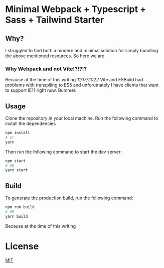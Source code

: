 # Minimal Webpack + Typescript + Sass + Tailwind Starter
## Why?
I struggled to find both a modern and minimal solution for simply bundling the above mentioned resources. So here we are.
### Why Webpack and not Vite!?!?!? 
Because at the time of this writing _11/17/2022_ Vite and ESBuild had problems with transpiling to ES5 and unforutnately I have clients that want to support IE11 right now. Bummer.

## Usage
Clone the repository in your local machine.
Run the following command to install the dependencies
```bash
npm install
# or
yarn
```

Then run the following command to start the dev server:
```bash
npm start
# OR
yarn start
```

## Build
To generate the production build, run the following command:
```bash
npm run build
# OR
yarn build
```

Because at the time of this writing

# License
[MIT](LICENSE)
